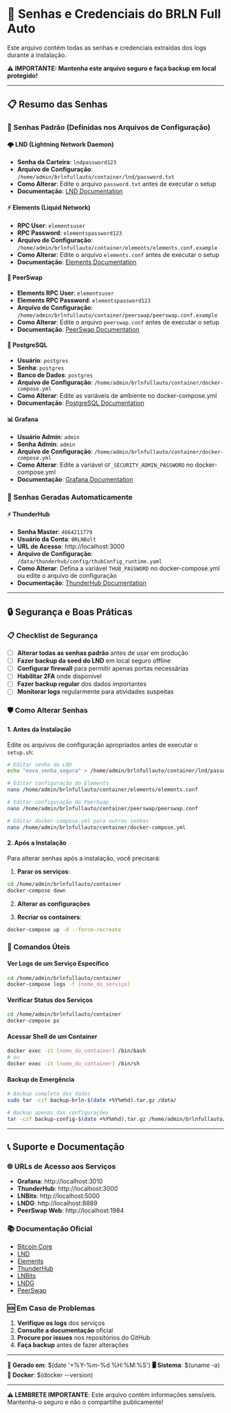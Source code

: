 # 🔐 Senhas e Credenciais do BRLN Full Auto

Este arquivo contém todas as senhas e credenciais extraídas dos logs durante a instalação.

**⚠️ IMPORTANTE: Mantenha este arquivo seguro e faça backup em local protegido!**

---

## 📋 Resumo das Senhas

### 🔑 Senhas Padrão (Definidas nos Arquivos de Configuração)

#### 🌩️ LND (Lightning Network Daemon)
- **Senha da Carteira**: `lndpassword123`
- **Arquivo de Configuração**: `/home/admin/brlnfullauto/container/lnd/password.txt`
- **Como Alterar**: Edite o arquivo `password.txt` antes de executar o setup
- **Documentação**: [LND Documentation](https://docs.lightning.engineering/)

#### ⚡ Elements (Liquid Network)
- **RPC User**: `elementsuser`
- **RPC Password**: `elementspassword123`
- **Arquivo de Configuração**: `/home/admin/brlnfullauto/container/elements/elements.conf.example`
- **Como Alterar**: Edite o arquivo `elements.conf` antes de executar o setup
- **Documentação**: [Elements Documentation](https://elementsproject.org/)

#### 🔄 PeerSwap
- **Elements RPC User**: `elementsuser`
- **Elements RPC Password**: `elementspassword123`
- **Arquivo de Configuração**: `/home/admin/brlnfullauto/container/peerswap/peerswap.conf.example`
- **Como Alterar**: Edite o arquivo `peerswap.conf` antes de executar o setup
- **Documentação**: [PeerSwap Documentation](https://github.com/ElementsProject/peerswap)

#### 🐘 PostgreSQL
- **Usuário**: `postgres`
- **Senha**: `postgres`
- **Banco de Dados**: `postgres`
- **Arquivo de Configuração**: `/home/admin/brlnfullauto/container/docker-compose.yml`
- **Como Alterar**: Edite as variáveis de ambiente no docker-compose.yml
- **Documentação**: [PostgreSQL Documentation](https://www.postgresql.org/docs/)

#### 📊 Grafana
- **Usuário Admin**: `admin`
- **Senha Admin**: `admin`
- **Arquivo de Configuração**: `/home/admin/brlnfullauto/container/docker-compose.yml`
- **Como Alterar**: Edite a variável `GF_SECURITY_ADMIN_PASSWORD` no docker-compose.yml
- **Documentação**: [Grafana Documentation](https://grafana.com/docs/)

### 🎲 Senhas Geradas Automaticamente


#### ⚡ ThunderHub
- **Senha Master**: `4664211779`
- **Usuário da Conta**: `BRLNBolt`
- **URL de Acesso**: http://localhost:3000
- **Arquivo de Configuração**: `/data/thunderhub/config/thubConfig_runtime.yaml`
- **Como Alterar**: Defina a variável `THUB_PASSWORD` no docker-compose.yml ou edite o arquivo de configuração
- **Documentação**: [ThunderHub Documentation](https://thunderhub.io/)


---

## 🔒 Segurança e Boas Práticas

### 📋 Checklist de Segurança

- [ ] **Alterar todas as senhas padrão** antes de usar em produção
- [ ] **Fazer backup da seed do LND** em local seguro offline
- [ ] **Configurar firewall** para permitir apenas portas necessárias
- [ ] **Habilitar 2FA** onde disponível
- [ ] **Fazer backup regular** dos dados importantes
- [ ] **Monitorar logs** regularmente para atividades suspeitas

### 🛡️ Como Alterar Senhas

#### 1. Antes da Instalação
Edite os arquivos de configuração apropriados antes de executar o `setup.sh`:

```bash
# Editar senha do LND
echo "nova_senha_segura" > /home/admin/brlnfullauto/container/lnd/password.txt

# Editar configuração do Elements
nano /home/admin/brlnfullauto/container/elements/elements.conf

# Editar configuração do PeerSwap
nano /home/admin/brlnfullauto/container/peerswap/peerswap.conf

# Editar docker-compose.yml para outras senhas
nano /home/admin/brlnfullauto/container/docker-compose.yml
```

#### 2. Após a Instalação
Para alterar senhas após a instalação, você precisará:

1. **Parar os serviços**:
```bash
cd /home/admin/brlnfullauto/container
docker-compose down
```

2. **Alterar as configurações**

3. **Recriar os containers**:
```bash
docker-compose up -d --force-recreate
```

### 📱 Comandos Úteis

#### Ver Logs de um Serviço Específico
```bash
cd /home/admin/brlnfullauto/container
docker-compose logs -f [nome_do_serviço]
```

#### Verificar Status dos Serviços
```bash
cd /home/admin/brlnfullauto/container
docker-compose ps
```

#### Acessar Shell de um Container
```bash
docker exec -it [nome_do_container] /bin/bash
# ou
docker exec -it [nome_do_container] /bin/sh
```

#### Backup de Emergência
```bash
# Backup completo dos dados
sudo tar -czf backup-brln-$(date +%Y%m%d).tar.gz /data/

# Backup apenas das configurações
tar -czf backup-config-$(date +%Y%m%d).tar.gz /home/admin/brlnfullauto/container/
```

---

## 📞 Suporte e Documentação

### 🌐 URLs de Acesso aos Serviços

- **Grafana**: http://localhost:3010
- **ThunderHub**: http://localhost:3000
- **LNBits**: http://localhost:5000
- **LNDG**: http://localhost:8889
- **PeerSwap Web**: http://localhost:1984

### 📚 Documentação Oficial

- [Bitcoin Core](https://bitcoin.org/en/bitcoin-core/)
- [LND](https://docs.lightning.engineering/)
- [Elements](https://elementsproject.org/)
- [ThunderHub](https://thunderhub.io/)
- [LNBits](https://docs.lnbits.org/)
- [LNDG](https://github.com/cryptosharks131/lndg)
- [PeerSwap](https://github.com/ElementsProject/peerswap)

### 🆘 Em Caso de Problemas

1. **Verifique os logs** dos serviços
2. **Consulte a documentação** oficial
3. **Procure por issues** nos repositórios do GitHub
4. **Faça backup** antes de fazer alterações

---

**📅 Gerado em**: $(date '+%Y-%m-%d %H:%M:%S')
**🖥️ Sistema**: $(uname -a)
**🐳 Docker**: $(docker --version)

---

**⚠️ LEMBRETE IMPORTANTE**: Este arquivo contém informações sensíveis. Mantenha-o seguro e não o compartilhe publicamente!

